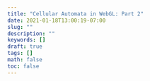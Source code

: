 ```yaml
---
title: "Cellular Automata in WebGL: Part 2"
date: 2021-01-18T13:00:19-07:00
slug: ""
description: ""
keywords: []
draft: true
tags: []
math: false
toc: false
---
```


